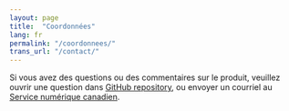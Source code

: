 ```yaml
---
layout: page
title:  "Coordonnées"
lang: fr
permalink: "/coordonnees/"
trans_url: "/contact/"
---
```


Si vous avez des questions ou des commentaires sur le produit, veuillez ouvrir une question dans [GitHub repository](https://github.com/cds-snc/find-benefits-and-services), ou envoyer un courriel au [Service numérique canadien](mailto:cds-snc@tbs-sct.gc.ca).  
